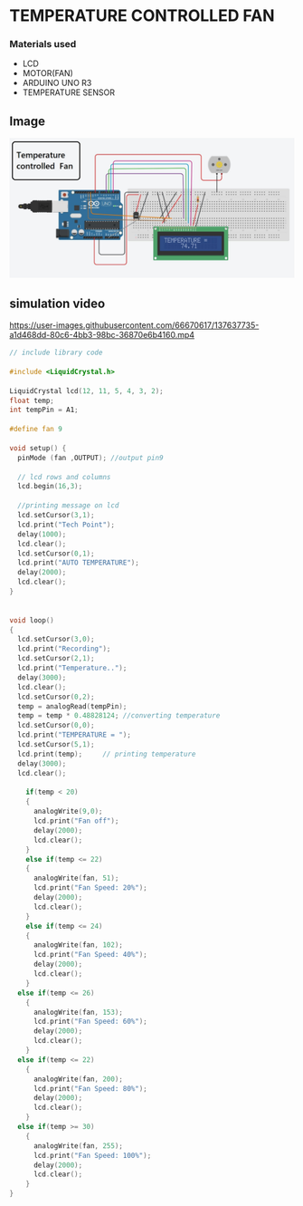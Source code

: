 # TEMPERATURE CONTROLLED FAN 

### Materials used

- LCD
- MOTOR(FAN)
- ARDUINO UNO R3
- TEMPERATURE SENSOR

## Image
![circuitimage](temp_control_fan.jpg)

## simulation video


https://user-images.githubusercontent.com/66670617/137637735-a1d468dd-80c6-4bb3-98bc-36870e6b4160.mp4




```cpp
// include library code

#include <LiquidCrystal.h>

LiquidCrystal lcd(12, 11, 5, 4, 3, 2);
float temp;
int tempPin = A1;

#define fan 9

void setup() {
  pinMode (fan ,OUTPUT); //output pin9
  
  // lcd rows and columns
  lcd.begin(16,3);
  
  //printing message on lcd
  lcd.setCursor(3,1);
  lcd.print("Tech Point");
  delay(1000);
  lcd.clear();
  lcd.setCursor(0,1);
  lcd.print("AUTO TEMPERATURE");
  delay(2000);
  lcd.clear();
}


void loop()
{
  lcd.setCursor(3,0);
  lcd.print("Recording");
  lcd.setCursor(2,1);
  lcd.print("Temperature..");
  delay(3000);
  lcd.clear();
  lcd.setCursor(0,2);
  temp = analogRead(tempPin);
  temp = temp * 0.48828124; //converting temperature
  lcd.setCursor(0,0);
  lcd.print("TEMPERATURE = ");
  lcd.setCursor(5,1);
  lcd.print(temp);     // printing temperature
  delay(3000);
  lcd.clear();
  
  	if(temp < 20)
    {
      analogWrite(9,0);
      lcd.print("Fan off");
      delay(2000);
      lcd.clear();
    }
  	else if(temp <= 22)
    {
      analogWrite(fan, 51);
      lcd.print("Fan Speed: 20%");
      delay(2000);
      lcd.clear();
    }
  	else if(temp <= 24)
    {
      analogWrite(fan, 102);
      lcd.print("Fan Speed: 40%");
      delay(2000);
      lcd.clear();
    }
  else if(temp <= 26)
    {
      analogWrite(fan, 153);
      lcd.print("Fan Speed: 60%");
      delay(2000);
      lcd.clear();
    }
  else if(temp <= 22)
    {
      analogWrite(fan, 200);
      lcd.print("Fan Speed: 80%");
      delay(2000);
      lcd.clear();
    }
  else if(temp >= 30)
    {
      analogWrite(fan, 255);
      lcd.print("Fan Speed: 100%");
      delay(2000);
      lcd.clear();
    }
}     
```

